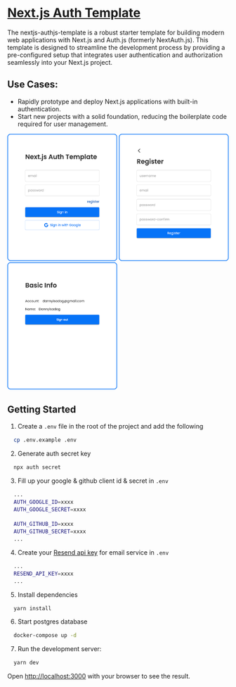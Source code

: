 # [Next.js Auth Template](https://nextauth.dannyisadog.com)

The nextjs-authjs-template is a robust starter template for building modern web applications with Next.js and Auth.js (formerly NextAuth.js). This template is designed to streamline the development process by providing a pre-configured setup that integrates user authentication and authorization seamlessly into your Next.js project.

## Use Cases:
- Rapidly prototype and deploy Next.js applications with built-in authentication.
- Start new projects with a solid foundation, reducing the boilerplate code required for user management.

<img src="/public/example1.png" alt="signin page" width="250"/> <img src="/public/example2.png" alt="register page" width="250"/> <img src="/public/example3.png" alt="info page" width="250"/>

## Getting Started

1. Create a `.env` file in the root of the project and add the following

```bash
  cp .env.example .env
```

2. Generate auth secret key

```bash
  npx auth secret
```

3. Fill up your google & github client id & secret in `.env`

```bash
  ...
  AUTH_GOOGLE_ID=xxxx
  AUTH_GOOGLE_SECRET=xxxx
  
  AUTH_GITHUB_ID=xxxx
  AUTH_GITHUB_SECRET=xxxx
  ...
```

4. Create your [Resend api key](https://resend.com/api-keys) for email service in `.env`
   
```bash
  ...
  RESEND_API_KEY=xxxx
  ...
```

5. Install dependencies

```bash
  yarn install
```

6. Start postgres database

```bash
  docker-compose up -d
```

7. Run the development server:

```bash
  yarn dev
```

Open [http://localhost:3000](http://localhost:3000) with your browser to see the result.
